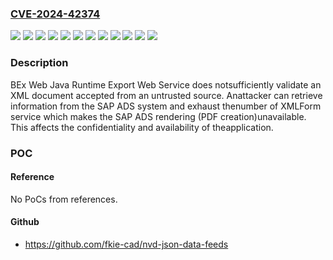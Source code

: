 ### [CVE-2024-42374](https://cve.mitre.org/cgi-bin/cvename.cgi?name=CVE-2024-42374)
![](https://img.shields.io/static/v1?label=Product&message=SAP%20BEx%20Web%20Java%20Runtime%20Export%20Web%20Service&color=blue)
![](https://img.shields.io/static/v1?label=Version&message=BI-BASE-B%207.5%20&color=brightgreen)
![](https://img.shields.io/static/v1?label=Version&message=BI-BASE-E%207.5%20&color=brightgreen)
![](https://img.shields.io/static/v1?label=Version&message=BI-BASE-S%207.5%20&color=brightgreen)
![](https://img.shields.io/static/v1?label=Version&message=BI-IBC%207.5%20&color=brightgreen)
![](https://img.shields.io/static/v1?label=Version&message=BIWEBAPP%207.5%20&color=brightgreen)
![](https://img.shields.io/static/v1?label=Version&message=bi-base-b7.5%20&color=brightgreen)
![](https://img.shields.io/static/v1?label=Version&message=bi-base-e7.5%20&color=brightgreen)
![](https://img.shields.io/static/v1?label=Version&message=bi-base-s7.5%20&color=brightgreen)
![](https://img.shields.io/static/v1?label=Version&message=bi-ibc7.5%20&color=brightgreen)
![](https://img.shields.io/static/v1?label=Version&message=biwebapp7.5%20&color=brightgreen)
![](https://img.shields.io/static/v1?label=Vulnerability&message=CWE-91%3A%20XML%20Injection&color=brightgreen)

### Description

BEx Web Java Runtime Export Web Service does notsufficiently validate an XML document accepted from an untrusted source. Anattacker can retrieve information from the SAP ADS system and exhaust thenumber of XMLForm service which makes the SAP ADS rendering (PDF creation)unavailable. This affects the confidentiality and availability of theapplication.

### POC

#### Reference
No PoCs from references.

#### Github
- https://github.com/fkie-cad/nvd-json-data-feeds

